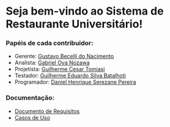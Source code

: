 # Seja bem-vindo ao Sistema de Restaurante Universitário!

### Papéis de cada contribuidor:
- Gerente: [Gustavo Becelli do Nacimento](https://github.com/becelli)
- Analista: [Gabriel Oya Nozawa](https://github.com/G-Nozawa)
- Projetista: [Guilherme Cesar Tomiasi](https://github.com/GuiCT)
- Testador: [Guilherme Eduardo Silva Batalhoti](https://github.com/GuiBatalhoti)
- Programador: [Daniel Henrique Serezane Pereira](https://github.com/salies)

### Documentação:
- [Documento de Requisitos](https://github.com/Team-Dire/university-restaurant/blob/main/docs/REQUIREMENTS.md)
- [Casos de Uso](https://github.com/Team-Dire/university-restaurant/blob/main/docs/USE_CASES.md)
